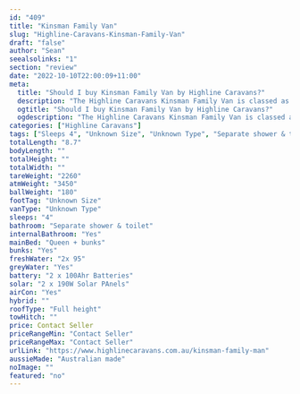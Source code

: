 ```yaml
---
id: "409"
title: "Kinsman Family Van"
slug: "Highline-Caravans-Kinsman-Family-Van"
draft: "false"
author: "Sean"
seealsolinks: "1"
section: "review"
date: "2022-10-10T22:00:09+11:00"
meta:
  title: "Should I buy Kinsman Family Van by Highline Caravans?"
  description: "The Highline Caravans Kinsman Family Van is classed as Unknown Type, and sleeps 4 people. It is Australian made and comes in at Unknown Size. It generally has Separate shower & toilet."
  ogtitle: "Should I buy Kinsman Family Van by Highline Caravans?"
  ogdescription: "The Highline Caravans Kinsman Family Van is classed as Unknown Type, and sleeps 4 people. It is Australian made and comes in at Unknown Size. It generally has Separate shower & toilet."
categories: ["Highline Caravans"]
tags: ["Sleeps 4", "Unknown Size", "Unknown Type", "Separate shower & toilet", "Full height", "Price Unknown", "Australian made"]
totalLength: "8.7"
bodyLength: ""
totalHeight: ""
totalWidth: ""
tareWeight: "2260"
atmWeight: "3450"
ballWeight: "180"
footTag: "Unknown Size"
vanType: "Unknown Type"
sleeps: "4"
bathroom: "Separate shower & toilet"
internalBathroom: "Yes"
mainBed: "Queen + bunks"
bunks: "Yes"
freshWater: "2x 95"
greyWater: "Yes"
battery: "2 x 100Ahr Batteries"
solar: "2 x 190W Solar PAnels"
airCon: "Yes"
hybrid: ""
roofType: "Full height"
towHitch: ""
price: Contact Seller
priceRangeMin: "Contact Seller"
priceRangeMax: "Contact Seller"
urlLink: "https://www.highlinecaravans.com.au/kinsman-family-man"
aussieMade: "Australian made"
noImage: ""
featured: "no"
---
```

